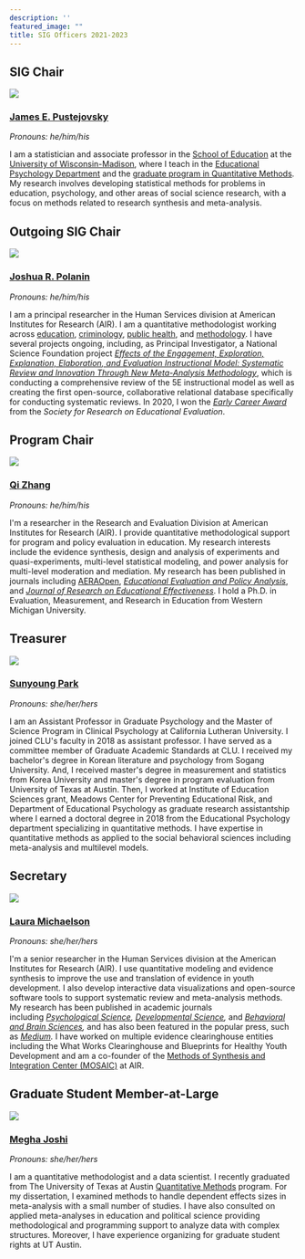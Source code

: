 ```yaml
---
description: ''
featured_image: ""
title: SIG Officers 2021-2023
---
```


## **SIG Chair**

![](/images/jep.jpg)

### [**James E. Pustejovsky**](https://www.jepusto.com/)

*Pronouns: he/him/his*

I am a statistician and associate professor in the [School of Education](https://education.wisc.edu/) at the [University of Wisconsin-Madison](https://www.wisc.edu/), where I teach in the [Educational Psychology Department](https://edpsych.education.wisc.edu/) and the [graduate program in Quantitative Methods](https://edpsych.education.wisc.edu/academics/quantitative-methods/). My research involves developing statistical methods for problems in education, psychology, and other areas of social science research, with a focus on methods related to research synthesis and meta-analysis.

## **Outgoing SIG Chair**

![](/images/jp.jpg)

### [**Joshua R. Polanin**](https://www.air.org/person/joshua-r-polanin)

*Pronouns: he/him/his*

I am a principal researcher in the Human Services division at American Institutes for Research (AIR). I am a quantitative methodologist working across [education](https://journals.sagepub.com/doi/full/10.1177/2332858418791991), [criminology](https://journals.sagepub.com/doi/full/10.3102/0034654316632061?casa_token=iaFE1DQIdtMAAAAA%3AIj1ZuO3RB2iahN3uXFqvjjj2VLH4UHXH899AEn_uPCXE68HaiOLsVAigPkiZ8SIlwOli6eu_e6HHQQ), [public health](https://www.tandfonline.com/doi/abs/10.1080/13811118.2019.1663329), and [methodology](https://journals.sagepub.com/doi/full/10.1177/1745691620906416?casa_token=IQGRUs59TBkAAAAA%3AwlKa2v1PW5UejPF9ncqKyqWswOF7caM8a04TLrhvGuHfUh_VlBKIyOp2cujJhUV4dylF24rJGTyBNA). I have several projects ongoing, including, as Principal Investigator, a National Science Foundation project [*Effects of the Engagement, Exploration, Explanation, Elaboration, and Evaluation Instructional Model: Systematic Review and Innovation Through New Meta-Analysis Methodology*](https://www.research.gov/research-portal/appmanager/base/desktop;jsessionid=Gz4hfpjRr0HrQTL2m48MQLBKz87LwztX6HgjDhpVLT62B1y4bMSY!717582469!-1003691897?_nfpb=true&_windowLabel=rsrViewAllAwards_1_2&wsrp-urlType=blockingAction&wsrp-url=&wsrp-requiresRewrite=&wsrp-navigationalState=eJyLL07OL0i1Tc-JT0rMUYNQtgBZ6Af8&wsrp-interactionState=wlprsrViewAllAwards_1_2_action%3DviewRsrDetail%26wlprsrViewAllAwards_1_2_fedAwrdId%3D2000672&wsrp-mode=wsrp%3Aview&wsrp-windowState=), which is conducting a comprehensive review of the 5E instructional model as well as creating the first open-source, collaborative relational database specifically for conducting systematic reviews. In 2020, I won the [*Early Career Award*](https://www.sree.org/2020-early-career-winners-announcement) from the *Society for Research on Educational Evaluation*.

## **Program Chair**

![](/images/qz.png)

### [**Qi Zhang**](https://www.linkedin.com/in/qi-zhang-45261b7b/)

*Pronouns: he/him/his*

I'm a researcher in the Research and Evaluation Division at American Institutes for Research (AIR). I provide quantitative methodological support for program and policy evaluation in education. My research interests include the evidence synthesis, design and analysis of experiments and quasi-experiments, multi-level statistical modeling, and power analysis for multi-level moderation and mediation. My research has been published in journals including [AERAOpen](https://journals.sagepub.com/doi/full/10.1177/2332858420939526), [*Educational Evaluation and Policy Analysis*](https://journals.sagepub.com/doi/abs/10.3102/0162373720929018?journalCode=epaa), and [*Journal of Research on Educational Effectiveness*](https://www.tandfonline.com/action/doSearch?AllField=Qi+Zhang&SeriesKey=uree20). I hold a Ph.D. in Evaluation, Measurement, and Research in Education from Western Michigan University.

## Treasurer

![](/images/sp.jpg)

### [**Sunyoung Park**](https://www.callutheran.edu/faculty/profile.html?id=sunyoungpark)

*Pronouns: she/her/hers*

I am an Assistant Professor in Graduate Psychology and the Master of Science Program in Clinical Psychology at California Lutheran University. I joined CLU's faculty in 2018 as assistant professor. I have served as a committee member of Graduate Academic Standards at CLU. I received my bachelor's degree in Korean literature and psychology from Sogang University. And, I received master's degree in measurement and statistics from Korea University and master's degree in program evaluation from University of Texas at Austin. Then, I worked at Institute of Education Sciences grant, Meadows Center for Preventing Educational Risk, and Department of Educational Psychology as graduate research assistantship where I earned a doctoral degree in 2018 from the Educational Psychology department specializing in quantitative methods. I have expertise in quantitative methods as applied to the social behavioral sciences including meta-analysis and multilevel models. 

## Secretary

![](/images/lm.jpg)

### [**Laura Michaelson**](https://www.air.org/person/laura-michaelson)

*Pronouns: she/her/hers*

I'm a senior researcher in the Human Services division at the American
Institutes for Research (AIR). I use quantitative modeling and evidence
synthesis to improve the use and translation of evidence in youth
development. I also develop interactive data visualizations and open-source software tools to support systematic review and meta-analysis methods. My research has
been published in academic journals including [*Psychological Science*](https://onlinelibrary.wiley.com/doi/abs/10.1111/desc.12388)*, [Developmental Science](https://onlinelibrary.wiley.com/doi/abs/10.1111/desc.12388),* and [*Behavioral and Brain Sciences*](https://pubmed.ncbi.nlm.nih.gov/29342753/)*,* and has also been featured in the popular press, such as [*Medium*](https://elemental.medium.com/the-ongoing-controversy-over-the-marshmallow-test-b495db1809be)*.* I have worked on multiple evidence clearinghouse entities including the What Works Clearinghouse and Blueprints for Healthy Youth Development
and am a co-founder of the [Methods of Synthesis and Integration Center (MOSAIC)](http://mosaic.air.org/) at AIR.

## Graduate Student Member-at-Large

![](/images/mj.jpeg)

### [**Megha Joshi**](https://meghapsimatrix.com/)

*Pronouns: she/her/hers*

I am a quantitative methodologist and a data scientist. I recently graduated from The University of Texas at Austin [Quantitative Methods](https://education.utexas.edu/departments/educational-psychology/graduate-programs/quantitative-methods) program. For my dissertation, I examined methods to handle dependent effects sizes in meta-analysis with a small number of studies. I have also consulted on applied meta-analyses in education and political science providing methodological and programming support to analyze data with complex structures. Moreover, I have experience organizing for graduate student rights at UT Austin.
